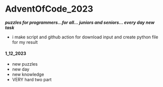 # AdventOfCode_2023
***puzzles for programmers...for all... juniors and seniors... every day new task***
 - i make script and github action for download input and create python file for my result


#### 1_12_2023
 - new puzzles
 - new day
 - new knowledge
 - VERY hard two part
